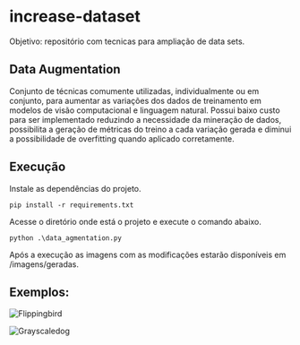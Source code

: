 # increase-dataset
Objetivo: repositório com tecnicas para ampliação de data sets.

## Data Augmentation
Conjunto de técnicas comumente utilizadas, individualmente ou em conjunto, para aumentar as variações dos dados de treinamento em modelos de visão computacional e linguagem natural. Possui baixo custo para ser implementado reduzindo a necessidade da mineração de dados, possibilita a geração de métricas do treino a cada variação gerada e diminui a possibilidade de overfitting quando aplicado corretamente.


## Execução

Instale as dependências do projeto.
```
pip install -r requirements.txt
```

Acesse o diretório onde está o projeto e execute o comando abaixo.
```
python .\data_agmentation.py
```

Após a execução as imagens com as modificações estarão disponíveis em /imagens/geradas.

## Exemplos:
![Flippingbird](https://user-images.githubusercontent.com/39543693/205473956-58580def-e2f2-4359-8263-bce38634ba9d.jpg)

![Grayscaledog](https://user-images.githubusercontent.com/39543693/205473960-0c634ac7-55d2-4ff6-b21b-65dd0036829a.jpeg)